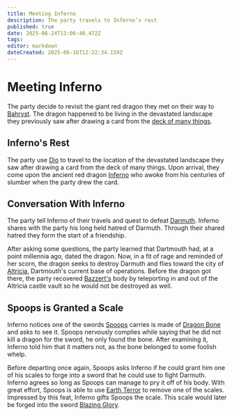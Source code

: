 ```yaml
---
title: Meeting Inferno
description: The party travels to Inferno’s rest
published: true
date: 2025-06-24T13:06:40.472Z
tags: 
editor: markdown
dateCreated: 2025-06-16T12:22:34.159Z
---
```


# Meeting Inferno
The party decide to revisit the giant red dragon they met on their way to [Bahryst](/locations/Mardun/bahryst). The dragon happened to be living in the devastated landscape they previously saw after drawing a card from the [deck of many things](/items/Deck_Of_Many_Things). 


## Inferno's Rest
The party use [Dio](/items/dio) to travel to the location of the devastated landscape they saw after drawing a card from the deck of many things. Upon arrival, they come upon the ancient red dragon [Inferno](/characters/inferno) who awoke from his centuries of slumber when the party drew the card. 


## Conversation With Inferno
The party tell Inferno of their travels and quest to defeat [Darmuth](/characters/Darmuth). Inferno shares with the party his long held hatred of Darmuth. Through their shared hatred they form the start of a friendship. 

After asking some questions, the party learned that Dartmouth had, at a point millennia ago, dated the dragon. Now, in a fit of rage and reminded of her scorn, the dragon seeks to destroy Darmuth and flies toward the city of [Altricia](/locations/Mardun/allford), Dartmouth's current base of operations. Before the dragon got there, the party recovered [Bazzert's](/characters/bazzert) body by teleporting in and out of the Altricia castle vault so he would not be destroyed as well.

## Spoops is Granted a Scale
Inferno notices one of the swords [Spoops](/characters/spoops) carries is made of [Dragon Bone](/items/Dragon-Bone-Greatsword) and asks to see it. Spoops nervously complies while saying that he did not kill a dragon for the sword, he only found the bone. After examining it, Inferno told him that it matters not, as the bone belonged to some foolish whelp.

Before departing once again, Spoops asks Inferno if he could grant him one of his scales to forge into a sword that he could use to fight Darmuth. Inferno agrees so long as Spoops can manage to pry it off of his body. With great effort, Spoops is able to use [Earth Terror](/items/Earth-Terror) to remove one of the scales. Impressed by this feat, Inferno gifts Spoops the scale. This scale would later be forged into the sword [Blazing Glory](/items/Blazing-Glory).